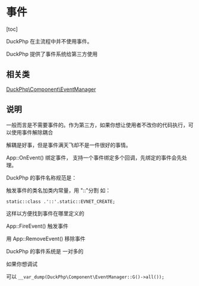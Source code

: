 # 事件

[toc]

DuckPhp 在主流程中并不使用事件。

DuckPhp 提供了事件系统给第三方使用

## 相关类

[DuckPhp\Component\EventManager](ref/Component-EventManager.md)

## 说明


一般而言是不需要事件的。作为第三方，如果你想让使用者不改你的代码执行，可以使用事件解除耦合

解耦是好事，但是事件满天飞却不是一件很好的事情。



App::OnEvent() 绑定事件， 支持一个事件绑定多个回调，先绑定的事件会先处理。

DuckPhp 的事件名称规范是： 

触发事件的类名加类内常量，用 "::"分割
如：

```
static::class .'::'.static::EVNET_CREATE;
```
这样以方便找到事件在哪里定义的

App::FireEvent() 触发事件

用 App::RemoveEvent() 移除事件

DuckPhp 的事件系统是 一对多的

如果你想调试

可以 `__var_dump(DuckPhp\Component\EventManager::G()->all());`